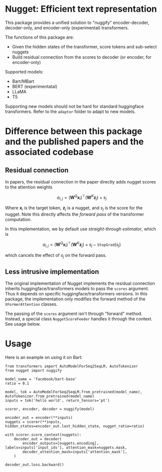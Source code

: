 # Nugget: Efficient text representation

This package provides a unified solution to "nuggify" encoder-decoder, decoder-only,
and encoder-only (experimental) transformers.

The functions of this package are:
- Given the hidden states of the transformer, score tokens and sub-select nuggets
- Build residual connection from the scores to decoder (or encoder, for encoder-only)

Supported models:
- Bart/MBart
- BERT (experimentatal)
- LLaMA
- T5

Supporting new models should not be hard for standard huggingface transformers.
Refer to the `adaptor` folder to adapt to new models.

# Difference between this package and the published papers and the associated codebase

## Residual connection

In papers, the residual connection in the paper directly adds nugget scores to the attention weights

$$a_{i,j} = (\mathbf{W}^Q \mathbf{x}_i)^\top(\mathbf{W}^K \mathbf{z}_j) + s_j$$

Where $\mathbf{x}_i$ is the target token, $\mathbf{z}_j$ is a nugget, and $s_j$ is the score for the nugget.
Note this directly affects the *forward pass* of the transformer computation.

In this implementation, we by default use *straight-through estimator*, which is

$$a_{i,j} = (\mathbf{W}^Q \mathbf{x}_i)^\top(\mathbf{W}^K \mathbf{z}_j) + s_j - \mathtt{StopGrad}(s_j)$$

which cancels the effect of $s_j$ on the forward pass.

## Less intrusive implementation

The original implementation of Nugget implements the residual connection inherits huggingface/transformers models 
to pass the `scores` argument. Thus it depends on specific huggingface/transformers versions. In this package, the
implementation only modifies the forward method of the `XFormerAttention` classes. 

The passing of the `scores` argument isn't through "forward" method. Instead, a special class `NuggetScoreFeeder` handles 
it through the context. See usage below.

# Usage

Here is an example on using it on Bart:

```python3
from transformers import AutoModelForSeq2SeqLM, AutoTokenizer
from nugget import nuggify

model_name = 'facebook/bart-base'
ratio = 0.1

model, tok = AutoModelForSeq2SeqLM.from_pretrained(model_name), AutoTokenizer.from_pretrained(model_name)
inputs = tok('hello world', return_tensors='pt')

scorer, encoder, decoder = nuggify(model)

encoder_out = encoder(**inputs)
nuggets = scorer(**inputs, hidden_states=encoder_out.last_hidden_state, nugget_ratio=ratio)

with scorer.score_context(nuggets):
    decoder_out = decoder(
        encoder_outputs=[nuggets.encoding],  labels=inputs['input_ids'], attention_mask=nuggets.mask,
        decoder_attention_mask=inputs['attention_mask'],
    )

decoder_out.loss.backward()
```
